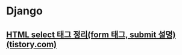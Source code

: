 # Django
## [HTML select 태그 정리(form 태그, submit 설명) (tistory.com)](https://thrillfighter.tistory.com/572)
## 